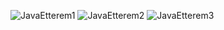 ![JavaEtterem1](https://github.com/Erno1234/Etterem/assets/115622555/7ef0bd51-fc35-4548-9244-1fb8993efd96)
![JavaEtterem2](https://github.com/Erno1234/Etterem/assets/115622555/ee9d8322-1d9c-4900-924b-9ca635f41947)
![JavaEtterem3](https://github.com/Erno1234/Etterem/assets/115622555/40468d0a-8b84-4dab-8052-b7f1c35efd96)
